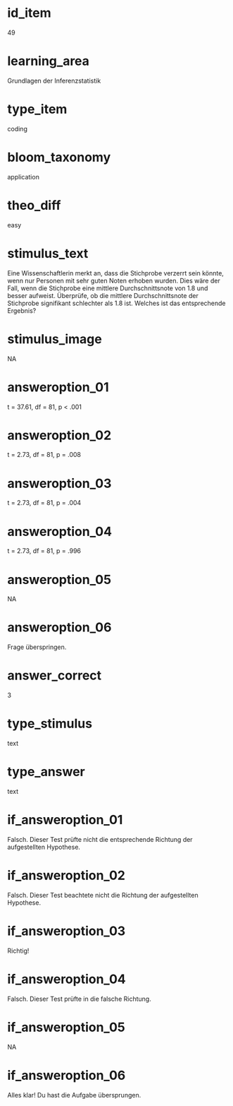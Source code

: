 # id_item
49

# learning_area
Grundlagen der Inferenzstatistik

# type_item
coding

# bloom_taxonomy
application

# theo_diff
easy

# stimulus_text
Eine Wissenschaftlerin merkt an, dass die Stichprobe verzerrt sein könnte, wenn nur Personen mit sehr guten Noten erhoben wurden. Dies wäre der Fall, wenn die Stichprobe eine mittlere Durchschnittsnote von 1.8 und besser aufweist. Überprüfe, ob die mittlere Durchschnittsnote der Stichprobe signifikant schlechter als 1.8 ist. Welches ist das entsprechende Ergebnis?

# stimulus_image
NA

# answeroption_01
t = 37.61, df = 81, p < .001

# answeroption_02
t = 2.73, df = 81, p = .008

# answeroption_03
t = 2.73, df = 81, p = .004

# answeroption_04
t = 2.73, df = 81, p = .996

# answeroption_05
NA

# answeroption_06
Frage überspringen.

# answer_correct
3

# type_stimulus
text

# type_answer
text

# if_answeroption_01
Falsch. Dieser Test prüfte nicht die entsprechende Richtung der aufgestellten Hypothese.

# if_answeroption_02
Falsch. Dieser Test beachtete nicht die Richtung der aufgestellten Hypothese.

# if_answeroption_03
Richtig!

# if_answeroption_04
Falsch. Dieser Test prüfte in die falsche Richtung.

# if_answeroption_05
NA

# if_answeroption_06
Alles klar! Du hast die Aufgabe übersprungen.

